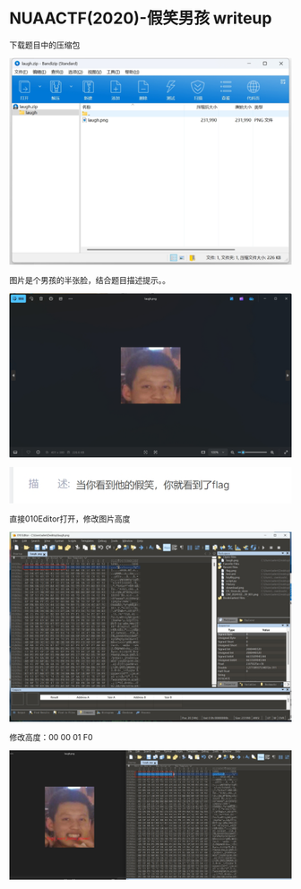 # NUAACTF(2020)-假笑男孩 writeup

下载题目中的压缩包

![misc-2.1](https://github.com/rootwlen/ctf/blob/main/misc/img/misc-2.1.png)

图片是个男孩的半张脸，结合题目描述提示。。

![misc-2.3](https://github.com/rootwlen/ctf/blob/main/misc/img/misc-2.3.png)

![misc-2.2](https://github.com/rootwlen/ctf/blob/main/misc/img/misc-2.2.png)

直接010Editor打开，修改图片高度

![misc-2.4](https://github.com/rootwlen/ctf/blob/main/misc/img/misc-2.4.png)

修改高度：00 00 01 F0

![misc-2.5](https://github.com/rootwlen/ctf/blob/main/misc/img/misc-2.5.png)

